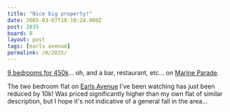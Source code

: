 ```yaml
---
title: "Nice big property!"
date: 2005-03-07T18:10:24.000Z
post: 2835
board: 8
layout: post
tags: [earls avenue]
permalink: /m/2835/
---
```

<a href="http://www.rightmove.co.uk/viewdetails-5334668.rsp/svr/3005;jsessionid=70F3D815C9E105AA0DFA3503A9DCDFA3?pa_n=1&tr_t=buy&chnl=buy">9 bedrooms for 450k</a>... oh, and a bar, restaurant, etc... on <a href="http://www.streetmap.co.uk/newsearch.srf?newmap=mapp&newsearch=searchp&Submit1=search&type=PostCode&name=CT20%201PX"> Marine Parade</a>.

The two bedroom flat on <a href="/wiki/earls+avenue">Earls Avenue</a> I've been watching has just been reduced by 10k! Was priced significantly higher than my own flat of similar description, but I hope it's not indicative of a general fall in the area...
